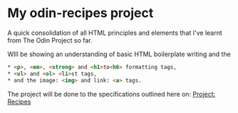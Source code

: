 # My odin-recipes project
A quick consolidation of all HTML principles and elements
that I've learnt from The Odin Project so far.

WIll be showing an understanding of basic HTML boilerplate writing and the 
```html
* <p>, <em>, <strong> and <h1>to<h6> formatting tags,
* <ul> and <ol> <li>st tags,
* and the image: <img> and link: <a> tags.
```

The project will be done to the specifications outlined here on: [Project: Recipes](https://www.theodinproject.com/lessons/foundations-recipes#assignment)
